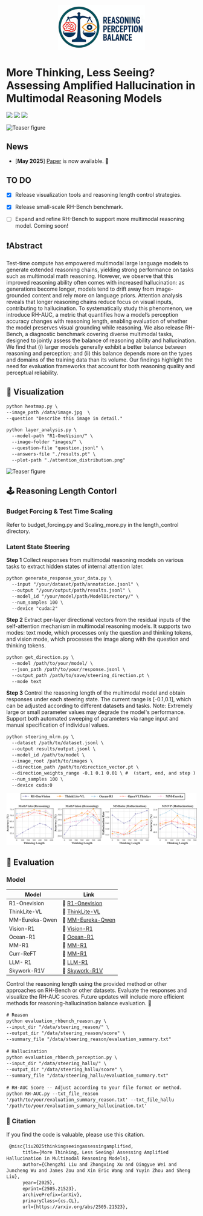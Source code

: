 
<p align="center">
  <img src="figures/logo1.png" alt="Project Logo" width="230"/>
</p>

# More Thinking, Less Seeing? Assessing Amplified Hallucination in Multimodal Reasoning Models


<a href='https://arxiv.org/abs/2505.21523'><img src='https://img.shields.io/badge/Paper-Arxiv-red'></a> <a href='https://mlrm-halu.github.io/ '><img src='https://img.shields.io/badge/Project-Page-green'></a> <a href='https://huggingface.co/datasets/LCZZZZ/RH-Bench/tree/main'><img src='https://img.shields.io/badge/🤗-Dataset-blue'></a>
</a>


![Teaser figure](figures/intro.png)


## News
- \[**May 2025**\]  [Paper](https://arxiv.org/abs/2505.21523) is now available. 📢


## TO DO 
- [X] Release visualization tools and reasoning length control  strategies.
- [X] Release small-scale RH-Bench benchmark.
- [ ]  Expand and refine RH-Bench to support more multimodal reasoning model. Coming soon!



## ❗Abstract
Test-time compute has empowered multimodal large language models to generate extended reasoning chains, yielding strong performance on tasks such as multimodal math reasoning. However, we observe that this improved reasoning ability often comes with increased hallucination: as generations become longer, models tend to drift away from image-grounded content and rely more on language priors. Attention analysis reveals that longer reasoning chains reduce focus on visual inputs, contributing to hallucination. To systematically study this phenomenon, we introduce RH-AUC, a metric that quantifies how a model’s perception accuracy changes with reasoning length, enabling evaluation of whether the model preserves visual grounding while reasoning. We also release RH-Bench, a diagnostic benchmark covering diverse multimodal tasks, designed to jointly assess the balance of reasoning ability and hallucination. We find that (i) larger models generally exhibit a better balance between reasoning and perception; and (ii) this balance depends more on the types and domains of the training data than its volume. Our findings highlight the need for evaluation frameworks that account for both reasoning quality and perceptual reliability.




## 🎯 Visualization 

```
python heatmap.py \
--image_path /data/image.jpg  \
--question "Describe this image in detail."
```

```
python layer_analysis.py \
  --model-path "R1-OneVision/" \
  --image-folder "images/" \
  --question-file "question.jsonl" \
  --answers-file "./results.pt" \
  --plot-path "./attention_distribution.png"
```
  
![Teaser figure](figures/heatmap.png)

## 🕹️ Reasoning Length Contorl

### Budget Forcing & Test Time Scaling
 Refer to budget_forcing.py and Scaling_more.py in the length_control directory.

### Latent State Steering

**Step 1**   Collect responses from multimodal reasoning models on various tasks to extract hidden states of internal attention later.
```
python generate_response_your_data.py \
  --input "/your/dataset/path/annotation.jsonl" \
  --output "/your/output/path/results.jsonl" \
  --model_id "/your/model/path/ModelDirectory/" \
  --num_samples 100 \
  --device "cuda:2"
```
**Step 2**    Extract per-layer directional vectors from the residual inputs of the self-attention mechanism in multimodal reasoning models.  It supports two modes: text mode, which processes only the question and thinking tokens, and vision mode, which processes the image along with the question and thinking tokens.
```
python get_direction.py \
  --model /path/to/your/model/ \
  --json_path /path/to/your/response.jsonl \
  --output_path /path/to/save/steering_direction.pt \
  --mode text
```

**Step 3**    Control the reasoning length of the multimodal model and obtain responses under each steering state. The current range is [-0.1,0.1], which can be adjusted according to different datasets and tasks. Note: Extremely large or small parameter values may degrade the model's performance. Support both automated sweeping of parameters via range input and manual specification of individual values.
```
python steering_mlrm.py \
  --dataset /path/to/dataset.jsonl \
  --output results/output.jsonl \
  --model_id /path/to/model \
  --image_root /path/to/images \
  --direction_path /path/to/direction_vector.pt \
  --direction_weights_range -0.1 0.1 0.01 \ #  (start, end, and step )
  --num_samples 100 \
  --device cuda:0
```

![Teaser figure](figures/length.png)


## 🧐 Evaluation 

### Model
| Model                          | Link                              |
|--------------------------------|-------------------------------------------|
|R1-Onevision          | 🤗 [R1-Onevision](https://huggingface.co/Fancy-MLLM/R1-Onevision-7B-RL)|
|ThinkLite-VL          | 🤗 [ThinkLite-VL ](https://huggingface.co/russwang/ThinkLite-VL-7B)     |
|MM-Eureka-Qwen        | 🤗 [MM-Eureka-Qwen ](https://huggingface.co/FanqingM/MM-Eureka-Qwen-7B)   |
|Vision-R1        | 🤗 [Vision-R1](https://huggingface.co/JefferyZhan/Qwen2.5-VL-7B-Instruct-Vision-R1)   |
|Ocean-R1        | 🤗 [Ocean-R1 ](https://huggingface.co/minglingfeng/Ocean_R1_7B_Instruct)   |
|MM-R1       | 🤗 [MM-R1 ](https://huggingface.co/MMR1/MMR1-Math-v0-7B)   |
|Curr-ReFT       | 🤗 [MM-R1 ](https://huggingface.co/ZTE-AIM/3B-Curr-ReFT)   |
|LLM- R1      | 🤗 [LLM-R1 ](https://huggingface.co/VLM-Reasoner/LMM-R1-MGT-PerceReason)   |
|Skywork-R1V      | 🤗 [Skywork-R1V](https://huggingface.co/Skywork/Skywork-R1V-38B)   |

Control the reasoning length using the provided method or other approaches on RH-Bench or other datasets. Evaluate the responses and visualize the RH-AUC scores. Future updates will include more efficient methods for reasoning-hallucination balance evaluation. 🔔

```
# Reason
python evaluation_rhbench_reason.py \
--input_dir "/data/steering_reason/" \
--output_dir "/data/steering_reason/score" \
--summary_file "/data/steering_reason/evaluation_summary.txt"

# Hallucination
python evaluation_rhbench_perception.py \
--input_dir "/data/steering_hallu/" \
--output_dir "/data/steering_hallu/score" \
--summary_file "/data/steering_hallu/evaluation_summary.txt"

# RH-AUC Score -- Adjust according to your file format or method.
python RH-AUC.py --txt_file_reason '/path/to/your/evaluation_summary_reason.txt' --txt_file_hallu '/path/to/your/evaluation_summary_hallucination.txt'

```


### 🙏 Citation
If you find the code is valuable, please use this citation.
```
 @misc{liu2025thinkingseeingassessingamplified,
      title={More Thinking, Less Seeing? Assessing Amplified Hallucination in Multimodal Reasoning Models}, 
      author={Chengzhi Liu and Zhongxing Xu and Qingyue Wei and Juncheng Wu and James Zou and Xin Eric Wang and Yuyin Zhou and Sheng Liu},
      year={2025},
      eprint={2505.21523},
      archivePrefix={arXiv},
      primaryClass={cs.CL},
      url={https://arxiv.org/abs/2505.21523}, 
```



